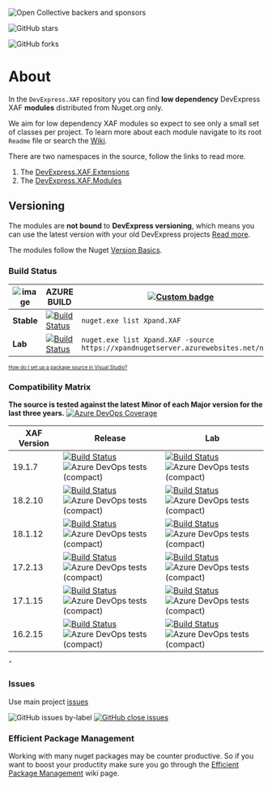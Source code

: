 ![Open Collective backers and sponsors](https://img.shields.io/opencollective/all/expand?label=PLEASE%20SPONSOR%20our%20activities%20if%20we%20helped%20your%20business&style=for-the-badge)

![GitHub stars](https://img.shields.io/github/stars/expandframework/devexpress.xaf?label=Star%20the%20project%20if%20you%20think%20it%20deserves%20it&style=social)

![GitHub forks](https://img.shields.io/github/forks/expandframework/Devexpress.Xaf?label=Fork%20the%20project%20to%20extend%20and%20contribute&style=social)


# About
In the `DevExpress.XAF` repository you can find **low dependency** DevExpress XAF **modules** distributed from Nuget.org only. 

We aim for low dependency XAF modules so expect to see only a small set of classes per project. To learn more about each module navigate to its root `Readme` file or search the [Wiki](http://xaf.wiki.expandframework.com).

There are two namespaces in the source, follow the links to read more. 
1. The [DevExpress.XAF.Extensions](https://github.com/eXpandFramework/XAF/blob/master/src/Extensions/)
2. The [DevExpress.XAF.Modules](https://github.com/eXpandFramework/XAF/tree/master/src/Modules)

## Versioning
The modules are **not bound** to **DevExpress versioning**, which means you can use the latest version with your old DevExpress projects [Read more](https://github.com/eXpandFramework/XAF/tree/master/tools/Xpand.VersionConverter).

The modules follow the Nuget [Version Basics](https://docs.microsoft.com/en-us/nuget/reference/package-versioning#version-basics).

### Build Status

| ![image](https://user-images.githubusercontent.com/159464/66713086-c8c5a800-edae-11e9-9bc1-73ffc0c215fb.png) | **AZURE BUILD** | [![Custom badge](https://img.shields.io/endpoint.svg?label=Nuget.org&url=https%3A%2F%2Fxpandnugetstats.azurewebsites.net%2Fapi%2Ftotals%2FXAF)](https://www.nuget.org/packages?q=Xpand.XAF) 
|----------|--------|--------
**Stable**|[![Build Status](https://dev.azure.com/eXpandDevOps/eXpandFramework/_apis/build/status/DevExpress.XAF-Release?branchName=master)](https://dev.azure.com/eXpandDevOps/eXpandFramework/_build/latest?definitionId=25&branchName=master)|`nuget.exe list Xpand.XAF`
**Lab**|[![Build Status](https://dev.azure.com/eXpandDevOps/eXpandFramework/_apis/build/status/Packages/XAF-Lab?branchName=lab)](https://dev.azure.com/eXpandDevOps/eXpandFramework/_build/latest?definitionId=23?branchName=lab)|`nuget.exe list Xpand.XAF -source https://xpandnugetserver.azurewebsites.net/nuget`
<sub><sup>[How do I set up a package source in Visual Studio?](https://go.microsoft.com/fwlink/?linkid=698608)</sup></sub>

### Compatibility Matrix

**The source is tested against the latest Minor of each Major version for the last three years.**
[![Azure DevOps Coverage](https://img.shields.io/azure-devops/coverage/eXpandDevOps/expandframework/25.svg?logo=azuredevops)](https://dev.azure.com/eXpandDevOps/eXpandFramework/_build/latest?definitionId=25)



|XAF Version   | Release  | Lab|
|---|---|---|
|19.1.7|[![Build Status](https://dev.azure.com/eXpandDevOps/eXpandFramework/_apis/build/status/Release-Builds/DevExpress.XAF-Release?branchName=master)](https://dev.azure.com/eXpandDevOps/eXpandFramework/_build/latest?definitionId=25&branchName=master)<br>![Azure DevOps tests (compact)](https://img.shields.io/azure-devops/tests/expanddevops/expandframework/25?label=%20)|[![Build Status](https://dev.azure.com/eXpandDevOps/eXpandFramework/_apis/build/status/lab-Builds/DevExpress.XAF-Lab?branchName=lab)](https://dev.azure.com/eXpandDevOps/eXpandFramework/_build/latest?definitionId=23&branchName=lab)<br>![Azure DevOps tests (compact)](https://img.shields.io/azure-devops/tests/expanddevops/expandframework/23?label=%20)
|18.2.10|[![Build Status](https://dev.azure.com/eXpandDevOps/eXpandFramework/_apis/build/status/Release-Builds/DevExpress.XAF-Release-18.2?branchName=master)](https://dev.azure.com/eXpandDevOps/eXpandFramework/_build/latest?definitionId=61&branchName=master)<br>![Azure DevOps tests (compact)](https://img.shields.io/azure-devops/tests/expanddevops/expandframework/61?label=%20)|[![Build Status](https://dev.azure.com/eXpandDevOps/eXpandFramework/_apis/build/status/lab-Builds/DevExpress.XAF-Lab-18.2?branchName=lab)](https://dev.azure.com/eXpandDevOps/eXpandFramework/_build/latest?definitionId=55&branchName=lab)<br>![Azure DevOps tests (compact)](https://img.shields.io/azure-devops/tests/expanddevops/expandframework/55?label=%20)
|18.1.12|[![Build Status](https://dev.azure.com/eXpandDevOps/eXpandFramework/_apis/build/status/Release-Builds/DevExpress.XAF-Release-18.1?branchName=master)](https://dev.azure.com/eXpandDevOps/eXpandFramework/_build/latest?definitionId=62&branchName=master)<br>![Azure DevOps tests (compact)](https://img.shields.io/azure-devops/tests/expanddevops/expandframework/62?label=%20)|[![Build Status](https://dev.azure.com/eXpandDevOps/eXpandFramework/_apis/build/status/lab-Builds/DevExpress.XAF-Lab-18.1?branchName=lab)](https://dev.azure.com/eXpandDevOps/eXpandFramework/_build/latest?definitionId=56&branchName=lab)<br>![Azure DevOps tests (compact)](https://img.shields.io/azure-devops/tests/expanddevops/expandframework/56?label=%20)
|17.2.13|[![Build Status](https://dev.azure.com/eXpandDevOps/eXpandFramework/_apis/build/status/Release-Builds/DevExpress.XAF-Release-17.2?branchName=master)](https://dev.azure.com/eXpandDevOps/eXpandFramework/_build/latest?definitionId=63&branchName=master)<br>![Azure DevOps tests (compact)](https://img.shields.io/azure-devops/tests/expanddevops/expandframework/63?label=%20)|[![Build Status](https://dev.azure.com/eXpandDevOps/eXpandFramework/_apis/build/status/lab-Builds/DevExpress.XAF-Lab-17.2?branchName=lab)](https://dev.azure.com/eXpandDevOps/eXpandFramework/_build/latest?definitionId=57&branchName=lab)<br>![Azure DevOps tests (compact)](https://img.shields.io/azure-devops/tests/expanddevops/expandframework/57?label=%20)
|17.1.15|[![Build Status](https://dev.azure.com/eXpandDevOps/eXpandFramework/_apis/build/status/Release-Builds/DevExpress.XAF-Release-17.1?branchName=master)](https://dev.azure.com/eXpandDevOps/eXpandFramework/_build/latest?definitionId=64&branchName=master)<br>![Azure DevOps tests (compact)](https://img.shields.io/azure-devops/tests/expanddevops/expandframework/64?label=%20)|[![Build Status](https://dev.azure.com/eXpandDevOps/eXpandFramework/_apis/build/status/lab-Builds/DevExpress.XAF-Lab-17.1?branchName=lab)](https://dev.azure.com/eXpandDevOps/eXpandFramework/_build/latest?definitionId=58&branchName=lab)<br>![Azure DevOps tests (compact)](https://img.shields.io/azure-devops/tests/expanddevops/expandframework/58?label=%20)
|16.2.15|[![Build Status](https://dev.azure.com/eXpandDevOps/eXpandFramework/_apis/build/status/Release-Builds/DevExpress.XAF-Release-16.2?branchName=master)](https://dev.azure.com/eXpandDevOps/eXpandFramework/_build/latest?definitionId=65&branchName=master)<br>![Azure DevOps tests (compact)](https://img.shields.io/azure-devops/tests/expanddevops/expandframework/65?label=%20)|[![Build Status](https://dev.azure.com/eXpandDevOps/eXpandFramework/_apis/build/status/lab-Builds/DevExpress.XAF-Lab-16.2?branchName=lab)](https://dev.azure.com/eXpandDevOps/eXpandFramework/_build/latest?definitionId=59&branchName=lab)<br>![Azure DevOps tests (compact)](https://img.shields.io/azure-devops/tests/expanddevops/expandframework/59?label=%20)
    "
### Issues
Use main project [issues](https://github.com/eXpandFramework/eXpand/issues/new?assignees=apobekiaris&labels=Question%2C+XAF&template=xaf--question.md&title=)

![GitHub issues by-label](https://img.shields.io/github/issues/expandframework/expand/Standalone_XAF_Modules.svg) [![GitHub close issues](https://img.shields.io/github/issues-closed/eXpandFramework/eXpand/Standalone_XAF_Modules.svg)](https://github.com/eXpandFramework/eXpand/issues?utf8=%E2%9C%93&q=is%3Aissue+is%3Aclosed+sort%3Aupdated-desc+label%3AXAF+)

### Efficient Package Management

Working with many nuget packages may be counter productive. So if you want to boost your productity make sure you go through the [Efficient Package Management](https://github.com/eXpandFramework/DevExpress.XAF/wiki/Efficient-package-management) wiki page.
